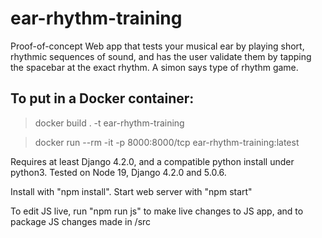 # ear-rhythm-training


Proof-of-concept Web app that tests your musical ear by playing short, rhythmic sequences of sound, and has the user validate them by tapping the spacebar at the exact rhythm. A simon says type of rhythm game.

## To put in a Docker container:

> docker build . -t ear-rhythm-training

> docker run --rm -it -p 8000:8000/tcp ear-rhythm-training:latest

Requires at least Django 4.2.0, and a compatible python install under python3. Tested on Node 19, Django 4.2.0 and 5.0.6.

Install with "npm install". Start web server with "npm start"

To edit JS live, run "npm run js" to make live changes to JS app, and to package JS changes made in /src



